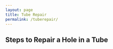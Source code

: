 ```yaml
---
layout: page
title: Tube Repair
permalink: /tuberepair/
---
```

## **Steps to Repair a Hole in a Tube**
